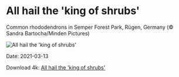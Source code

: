 # All hail the 'king of shrubs'

Common rhododendrons in Semper Forest Park, Rügen, Germany (© Sandra Bartocha/Minden Pictures)

![All hail the 'king of shrubs'](https://bing.com/th?id=OHR.Rhododendron_EN-US8246366006_UHD.jpg&rf=LaDigue_UHD.jpg&pid=hp&w=1024&h=576)

Date: 2021-03-13

Download 4k: [All hail the 'king of shrubs'](https://bing.com/th?id=OHR.Rhododendron_EN-US8246366006_UHD.jpg&rf=LaDigue_UHD.jpg&pid=hp&w=3840&h=2160)

